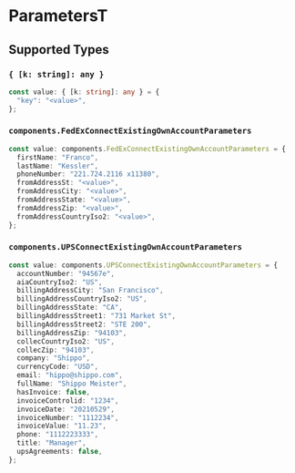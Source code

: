 # ParametersT


## Supported Types

### `{ [k: string]: any }`

```typescript
const value: { [k: string]: any } = {
  "key": "<value>",
};
```

### `components.FedExConnectExistingOwnAccountParameters`

```typescript
const value: components.FedExConnectExistingOwnAccountParameters = {
  firstName: "Franco",
  lastName: "Kessler",
  phoneNumber: "221.724.2116 x11380",
  fromAddressSt: "<value>",
  fromAddressCity: "<value>",
  fromAddressState: "<value>",
  fromAddressZip: "<value>",
  fromAddressCountryIso2: "<value>",
};
```

### `components.UPSConnectExistingOwnAccountParameters`

```typescript
const value: components.UPSConnectExistingOwnAccountParameters = {
  accountNumber: "94567e",
  aiaCountryIso2: "US",
  billingAddressCity: "San Francisco",
  billingAddressCountryIso2: "US",
  billingAddressState: "CA",
  billingAddressStreet1: "731 Market St",
  billingAddressStreet2: "STE 200",
  billingAddressZip: "94103",
  collecCountryIso2: "US",
  collecZip: "94103",
  company: "Shippo",
  currencyCode: "USD",
  email: "hippo@shippo.com",
  fullName: "Shippo Meister",
  hasInvoice: false,
  invoiceControlid: "1234",
  invoiceDate: "20210529",
  invoiceNumber: "1112234",
  invoiceValue: "11.23",
  phone: "1112223333",
  title: "Manager",
  upsAgreements: false,
};
```


